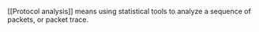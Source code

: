 [[Protocol analysis]] means using statistical tools to analyze a sequence of packets, or packet trace.